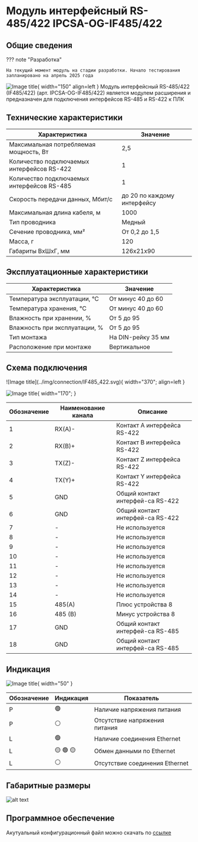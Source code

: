 # Модуль интерфейсный RS-485/422 IPCSA-OG-IF485/422

## Общие сведения

??? note "Разработка"

    На текущий момент модуль на стадии разработки. Начало тестирования запланировано на апрель 2025 года
<div class="grid cards" markdown>

<div class="grid cards" markdown>

![Image title](../img/modules/IF485_422.png){ width="150" align=left  }
Модуль интерфейсный RS-485/422 (IF485/422) (арт. IPCSA-OG-IF485/422) является модулем расширения и предназначен для подключения интерфейсов RS-485 и RS-422 к ПЛК

</div>

## Технические характеристики 

| Характеристика                             | Значение                          |
|--------------------------------------------|-----------------------------------|
| Максимальная потребляемая мощность, Вт     | 2,5                               |
| Количество подключаемых интерфейсов RS-422 | 1                                 |
| Количество подключаемых интерфейсов RS-485 | 1                                 |
| Скорость передачи данных, Мбит/с           | до 20 по каждому интерфейсу       |
| Максимальная длина кабеля, м               | 1000                              |
| Тип проводника                             | Медный                            |
| Сечение проводника, мм²                    | От 0,2 до 1,5                     |
| Масса, г                                   | 120                               |
| Габариты ВхШхГ, мм                         | 126х21х90                         |

## Эксплуатационные характеристики
| Характеристика                   | Значение           |
| -------------------------------- | -                  |
| Температура эксплуатации, °С     | От минус 40 до 60  |
| Температура хранения, °С         | От минус 40 до 60  |
| Влажность при хранении, %	       | От 5 до 95         |
| Влажность при эксплуатации, %    | От 5 до 95         |
| Тип монтажа                      | На DIN-рейку 35 мм |
| Расположение при монтаже         | Вертикальное       |

## Схема подключения

<div class="grid cards" markdown>
![Image title](../img/connection/IF485_422.svg){ width="370"; align=left  }

![Image title](../img/connection/connector_18pin.png){ width="170";  }
</div>

| Обозначение | Наименование канала | Описание                            |
|-------------|---------------------|-------------------------------------|
| 1           | RX(A)-              | Контакт A интерфейса RS-422         |
| 2           | RX(B)+              | Контакт B интерфейса RS-422         |
| 3           | TX(Z)-              | Контакт Z интерфейса RS-422         |
| 4           | TX(Y)+              | Контакт Y интерфейса RS-422         |
| 5           | GND                 | Общий контакт интерфей-са RS-422    |
| 6           | GND                 | Общий контакт интерфей-са RS-422    |
| 7           | -                   | Не используется                     |
| 8           | -                   | Не используется                     |
| 9           | -                   | Не используется                     |
| 10          | -                   | Не используется                     |
| 11          | -                   | Не используется                     |
| 12          | -                   | Не используется                     |
| 13          | -                   | Не используется                     |
| 14          | -                   | Не используется                     |
| 15          | 485(A)              | Плюс устройства 8                   |
| 16          | 485 (B)             | Минус устройства 8                  |
| 17          | GND                 | Общий контакт интерфей-са RS-485    |
| 18          | GND                 | Общий контакт интерфей-са RS-485    |

## Индикация
![Image title](../img/identification/2_leds.png){ width="50" }


| Обозначение | Индикация | Показатель |
|------------------|----------------------|---------------------------------------|
| P | :green_circle:| Наличие напряжения питания |
| P | :white_circle:| Отсутствие напряжения питания |
| L | :green_circle:| Наличие соединения Ethernet |
| L | :yellow_circle: :green_circle: :yellow_circle: | Обмен данными по Ethernet |
| L | :white_circle:| Отсутствие соединения Ethernet|

## Габаритные размеры
![alt text](../img/dimensions.png)

## Программное обеспечение
Акутуальный конфигурационный файл можно скачать по 
<a href="../../downloads/ipcsa_modules_config.xml" download>ссылке</a>







